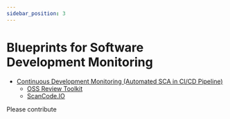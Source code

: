 ```yaml
---
sidebar_position: 3
---
```


<!--
SPDX-FileCopyrightText: Copyright (C) 2025 Contributors to the Eclipse Foundation

These materials are made available under the
terms of the Creative Commons Attribution 4.0 International Public License which is available at
https://creativecommons.org/licenses/by/4.0/legalcode .

Unless required by applicable law or agreed to in writing, software
distributed under the License is distributed on an "AS IS" BASIS, WITHOUT
WARRANTIES OR CONDITIONS OF ANY KIND, either express or implied. See the
License for the specific language governing permissions and limitations
under the License.

SPDX-License-Identifier: CC-BY-4.0
-->

# Blueprints for Software Development Monitoring

- [Continuous Development Monitoring (Automated SCA in CI/CD Pipeline)](ContinuousDevelopmentMonitoring.md)
    - [OSS Review Toolkit](https://oss-compliance-tooling.org/Tooling-Landscape/OSS-Based-License-Compliance-Tools/#oss-review-toolkit-ort)
    - [ScanCode.IO](https://oss-compliance-tooling.org/Tooling-Landscape/OSS-Based-License-Compliance-Tools/#scancodeio-and-scanpipe)  

Please contribute